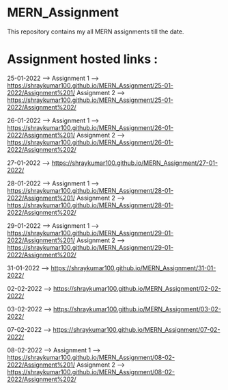 # MERN_Assignment
This repository contains my all MERN assignments till the date.
# Assignment hosted links :

25-01-2022 --> Assignment 1 --> https://shraykumar100.github.io/MERN_Assignment/25-01-2022/Assignment%201/
               Assignment 2 --> https://shraykumar100.github.io/MERN_Assignment/25-01-2022/Assignment%202/

26-01-2022 --> Assignment 1 --> https://shraykumar100.github.io/MERN_Assignment/26-01-2022/Assignment%201/
               Assignment 2 --> https://shraykumar100.github.io/MERN_Assignment/26-01-2022/Assignment%202/

27-01-2022 --> https://shraykumar100.github.io/MERN_Assignment/27-01-2022/

28-01-2022 --> Assignment 1 --> https://shraykumar100.github.io/MERN_Assignment/28-01-2022/Assignment%201/
               Assignment 2 --> https://shraykumar100.github.io/MERN_Assignment/28-01-2022/Assignment%202/

29-01-2022 --> Assignment 1 --> https://shraykumar100.github.io/MERN_Assignment/29-01-2022/Assignment%201/
               Assignment 2 --> https://shraykumar100.github.io/MERN_Assignment/29-01-2022/Assignment%202/

31-01-2022 --> https://shraykumar100.github.io/MERN_Assignment/31-01-2022/

02-02-2022 --> https://shraykumar100.github.io/MERN_Assignment/02-02-2022/

03-02-2022 --> https://shraykumar100.github.io/MERN_Assignment/03-02-2022/

07-02-2022 --> https://shraykumar100.github.io/MERN_Assignment/07-02-2022/

08-02-2022 --> Assignment 1 --> https://shraykumar100.github.io/MERN_Assignment/08-02-2022/Assignment%201/
               Assignment 2 --> https://shraykumar100.github.io/MERN_Assignment/08-02-2022/Assignment%202/